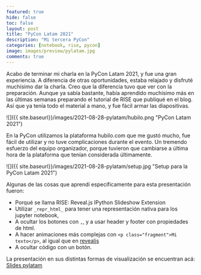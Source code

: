 ```yaml
---
featured: true
hide: false
toc: false
layout: post
title: "PyCon Latam 2021"
description: "Mi tercera PyCon"
categories: [notebook, rise, pycon]
image: images/preview/pylatam.jpg
comments: true
---
```


Acabo de terminar mi charla en la PyCon Latam 2021, y fue una gran experiencia. 
A diferencia de otras oportunidades, estaba relajado y disfruté muchísimo dar la charla.
Creo que la diferencia tuvo que ver con la preparación. Aunque ya sabía bastante, 
había aprendido muchísimo más en las últimas semanas preparando el tutorial de RISE que publiqué en el blog.
Así que ya tenía todo el material a mano, y fue fácil armar las diapositivas.

![]({{ site.baseurl}}/images/2021-08-28-pylatam/hubilo.png "PyCon Latam 2021")

En la PyCon utilizamos la plataforma hubilo.com que me gustó mucho, fue fácil de utilizar y no tuve
complicaciones durante el evento. Un tremendo esfuerzo del equipo organizador, porque tuvieron que cambiarse
a última hora de la plataforma que tenían considerada últimamente.

![]({{ site.baseurl}}/images/2021-08-28-pylatam/setup.jpg "Setup para la PyCon Latam 2021")

Algunas de las cosas que aprendí específicamente para esta presentación fueron: 
* Porqué se llama RISE: Reveal.js IPython Slideshow Extension
* Utilizar `_repr_html_` para tener una representación nativa para los jupyter notebook, 
* A ocultar los botones con `,`, y a usar header y footer con propiedades de html.
* A hacer animaciones más complejas con `<p class="fragment">Mi texto</p>`, al igual que en [revealjs](https://revealjs.com/)
* A ocultar código con un botón.

La presentación en sus distintas formas de visualización se encuentran acá: [Slides pylatam](https://sebastiandres.github.io/talk_2021_08_pylatam/)
